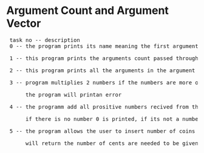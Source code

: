  <h1>Argument Count  and Argument Vector</h1>
 <pre>
 task no -- description
 0 -- the program prints its name meaning the first argument it recive <br>
 1 -- this program prints the arguments count passed through it <br>
 2 -- this program prints all the arguments in the argument vector <br>
 3 -- program multiplies 2 numbers if the numbers are more or less than 2 <br>
      the program will printan error <br>
 4 -- the programm add all prositive numbers recived from the arguments <br>
      if there is no number 0 is printed, if its not a number it will print error <br>
 5 -- the program allows the user to insert number of coins and the program <br>
      will return the number of cents are needed to be given back. <br>
